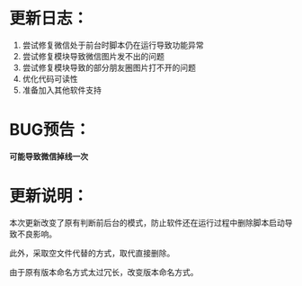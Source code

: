 # 更新日志：

1. 尝试修复微信处于前台时脚本仍在运行导致功能异常
2. 尝试修复模块导致微信图片发不出的问题
3. 尝试修复模块导致的部分朋友圈图片打不开的问题
4. 优化代码可读性
5. 准备加入其他软件支持

# BUG预告：

**可能导致微信掉线一次**

# 更新说明：

本次更新改变了原有判断前后台的模式，防止软件还在运行过程中删除脚本启动导致不良影响。

此外，采取空文件代替的方式，取代直接删除。

由于原有版本命名方式太过冗长，改变版本命名方式。
